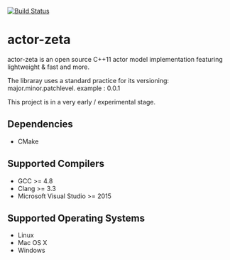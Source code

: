 [![Build Status](https://travis-ci.org/smart-cloud/actor-zeta.svg?branch=master)](https://travis-ci.org/smart-cloud/actor-zeta)

actor-zeta
========================

actor-zeta is an open source C++11 actor model implementation featuring lightweight & fast  and more.

The libraray uses a standard practice for its versioning: major.minor.patchlevel. example : 0.0.1

This project is in a very early / experimental stage.

## Dependencies

* CMake

## Supported Compilers

* GCC >= 4.8
* Clang >= 3.3
* Microsoft Visual Studio >= 2015

## Supported Operating Systems

* Linux
* Mac OS X
* Windows
